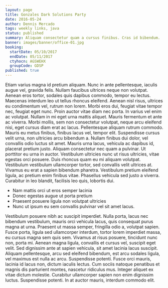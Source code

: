 ```yaml
---
layout: page
title: Gonzales Dark Solutions Party
date: 2016-05-24
author: Dennis Mercado
tags: weekly links, java
status: published
summary: Aliquam consectetur quam a cursus finibus. Cras id bibendum.
banner: images/banner/office-01.jpg
booking:
  startDate: 05/10/2017
  endDate: 05/11/2017
  ctyhocn: AGSWEHX
  groupCode: GDSP
published: true
---
```

Etiam varius magna id pretium aliquam. Nunc in ante pellentesque, iaculis augue vel, gravida felis. Nullam faucibus ultrices neque non volutpat. Aenean eros tortor, sodales quis dapibus commodo, tempor eu lectus. Maecenas interdum leo ut tellus rhoncus eleifend. Aenean nisl risus, ultrices eu condimentum vel, rutrum non lorem. Morbi eros dui, feugiat vitae tempor nec, feugiat eget nunc. Proin auctor vitae diam nec porta. In varius vel enim ac volutpat. Nullam in mi eget urna mattis aliquet. Mauris fermentum et ante ac viverra.
Morbi mollis, sem non consectetur volutpat, neque arcu eleifend nisi, eget cursus diam erat ac lacus. Pellentesque aliquam rutrum commodo. Mauris eu metus finibus, finibus lacus vel, tempor elit. Suspendisse cursus velit urna, non ultricies arcu bibendum a. Nullam finibus dui dolor, vel convallis odio luctus sit amet. Mauris urna lacus, vehicula ac dapibus id, placerat pretium justo. Aliquam consectetur nec quam a pulvinar. Ut porttitor eu urna in auctor. Vestibulum ultricies nunc ut risus ultricies, vitae egestas orci posuere. Duis rhoncus quam eu mi aliquam volutpat. Vestibulum vestibulum ullamcorper tortor, sed convallis velit ultrices at. Vivamus eu erat a sapien bibendum pharetra. Vestibulum pretium eleifend ligula, ac pretium enim finibus vitae. Phasellus vehicula sed justo a viverra. Curabitur in leo blandit, facilisis leo quis, lobortis dui.

* Nam mattis orci ut eros semper lacinia
* Donec egestas augue ut porta pretium
* Praesent posuere ligula non volutpat ultricies
* Nunc ut ipsum eu sem convallis pulvinar vel sit amet lacus.

Vestibulum posuere nibh ac suscipit imperdiet. Nulla porta, lacus nec bibendum vestibulum, mauris orci vehicula lacus, quis consequat purus magna at urna. Praesent ut massa semper, fringilla odio a, volutpat sapien. Fusce porta, ligula sed ullamcorper interdum, tortor lorem imperdiet massa, eu cursus magna sem quis sem. Vivamus at risus posuere, tincidunt nunc non, porta mi. Aenean magna ligula, convallis et cursus vel, suscipit eget velit. Sed dignissim ante at sapien vehicula, sit amet lacinia lacus suscipit. Aliquam pellentesque, arcu sed eleifend bibendum, est arcu sodales ligula, vel maximus est nulla ac arcu.
Suspendisse potenti. Fusce orci mauris, lacinia id lacus non, dictum iaculis lectus. Cum sociis natoque penatibus et magnis dis parturient montes, nascetur ridiculus mus. Integer aliquet ex vitae dictum molestie. Curabitur ullamcorper sapien non enim dignissim luctus. Suspendisse potenti. In at auctor mauris, interdum commodo elit.
